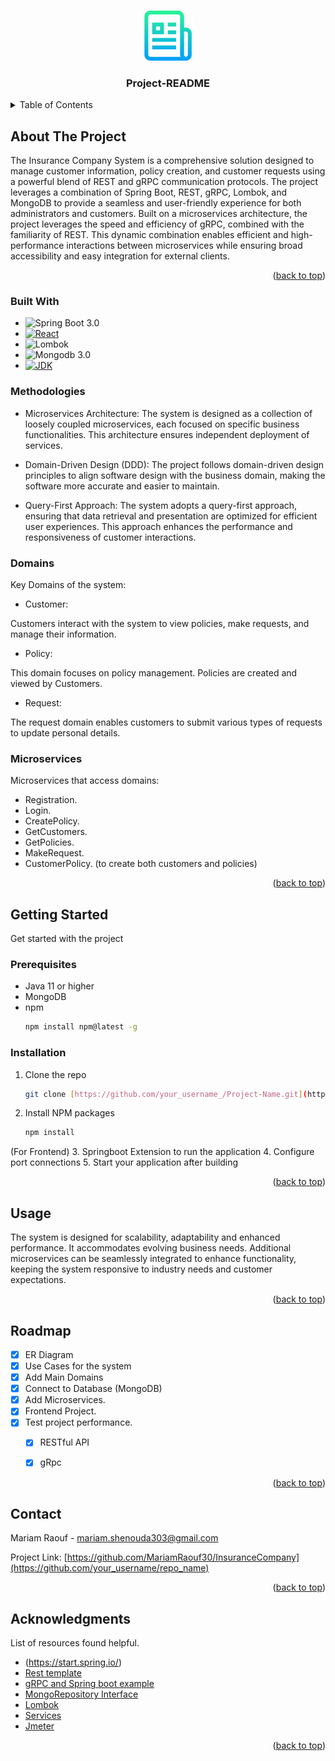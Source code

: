  <a name="readme-top"></a>

<!-- PROJECT LOGO -->
<br />
<div align="center">
    <img src="Documents/logo.png" alt="Logo" width="80" height="80">

  <h3 align="center">Project-README</h3>

</div>

<!-- TABLE OF CONTENTS -->
<details>
  <summary>Table of Contents</summary>
  <ol>
    <li>
      <a href="#about-the-project">About The Project</a>
      <ul>
        <li><a href="#built-with">Built With</a></li>
          <li><a href="#built-with">Methodologies</a></li>
          <li><a href="#built-with">Domains</a></li>
          <li><a href="#built-with">Microservices</a></li>
      </ul>
    </li>
    <li>
      <a href="#getting-started">Getting Started</a>
      <ul>
        <li><a href="#prerequisites">Prerequisites</a></li>
        <li><a href="#installation">Installation</a></li>
      </ul>
    </li>
    <li><a href="#usage">Usage</a></li>
    <li><a href="#roadmap">Roadmap</a></li>
    <li><a href="#contact">Contact</a></li>
    <li><a href="#acknowledgments">Acknowledgments</a></li>
  </ol>
</details>



<!-- ABOUT THE PROJECT -->
## About The Project
The Insurance Company System is a comprehensive solution designed to manage customer information, policy creation, and customer requests using a powerful blend of REST and gRPC communication protocols. The project leverages a combination of Spring Boot, REST, gRPC, Lombok, and MongoDB to provide a seamless and user-friendly experience for both administrators and customers.
Built on a microservices architecture, the project leverages the speed and efficiency of gRPC, combined with the familiarity of REST. This dynamic combination enables efficient and high-performance interactions between microservices while ensuring broad accessibility and easy integration for external clients.


<p align="right">(<a href="#readme-top">back to top</a>)</p>

### Built With

* ![Spring Boot 3.0](https://img.shields.io/badge/Spring%20Boot-3.0-brightgreen.svg)
* [![React][React.js]][React-url]
* ![Lombok](https://img.shields.io/badge/Lombok-3.0-brightgreen.svg)
* ![Mongodb 3.0](https://img.shields.io/badge/Mongodb%20-3.0-brightgreen.svg)
* <a href="https://www.oracle.com/technetwork/java/javase/downloads/index.html"><img alt="JDK" src="https://img.shields.io/badge/JDK-17-orange.svg"/></a>


### Methodologies
* Microservices Architecture:
The system is designed as a collection of loosely coupled microservices, each focused on specific business functionalities. This architecture ensures independent deployment of services.

* Domain-Driven Design (DDD):
The project follows domain-driven design principles to align software design with the business domain, making the software more accurate and easier to maintain.

* Query-First Approach:
The system adopts a query-first approach, ensuring that data retrieval and presentation are optimized for efficient user experiences. This approach enhances the performance and responsiveness of customer interactions.

### Domains
Key Domains of the system:
* Customer:
  
Customers interact with the system to view policies, make requests, and manage their information.

* Policy:

This domain focuses on policy management. Policies are created and viewed by Customers.
  
* Request:

The request domain enables customers to submit various types of requests to update personal details.

### Microservices
Microservices that access domains:

* Registration.
* Login.
* CreatePolicy.
* GetCustomers.
* GetPolicies.
* MakeRequest.
* CustomerPolicy. (to create both customers and policies)

<p align="right">(<a href="#readme-top">back to top</a>)</p>



<!-- GETTING STARTED -->
## Getting Started

Get started with the project

### Prerequisites

* Java 11 or higher
* MongoDB 
* npm
  ```sh
  npm install npm@latest -g
  ```

### Installation

1. Clone the repo
   ```sh
   git clone [https://github.com/your_username_/Project-Name.git](https://github.com/MariamRaouf30/InsuranceCompany)
   ```
2. Install NPM packages
   ```sh
   npm install
   ```
(For Frontend)
3. Springboot Extension to run the application
4. Configure port connections
5. Start your application after building

<p align="right">(<a href="#readme-top">back to top</a>)</p>



<!-- USAGE EXAMPLES -->
## Usage
The system is designed for scalability, adaptability and enhanced performance. It accommodates evolving business needs. Additional microservices can be seamlessly integrated to enhance functionality, keeping the system responsive to industry needs and customer expectations.

<p align="right">(<a href="#readme-top">back to top</a>)</p>



<!-- ROADMAP -->
## Roadmap

- [x] ER Diagram
- [x] Use Cases for the system
- [x] Add Main Domains
- [x] Connect to Database (MongoDB) 
- [x] Add Microservices.
- [x] Frontend Project.
- [x] Test project performance. 
    - [x] RESTful API 
    - [x] gRpc


<p align="right">(<a href="#readme-top">back to top</a>)</p>



<!-- CONTACT -->
## Contact

Mariam Raouf - mariam.shenouda303@gmail.com

Project Link: [https://github.com/MariamRaouf30/InsuranceCompany](https://github.com/your_username/repo_name)

<p align="right">(<a href="#readme-top">back to top</a>)</p>



<!-- ACKNOWLEDGMENTS -->
## Acknowledgments
List of resources found helpful.

* (https://start.spring.io/)
* [Rest template](https://spring.io/projects/spring-data-rest)
* [gRPC and Spring boot example](https://www.north-47.com/grpc-communication-basic-configuration-for-spring-boot-microservices/)
* [MongoRepository Interface](https://docs.spring.io/spring-data/mongodb/docs/current/api/org/springframework/data/mongodb/repository/MongoRepository.html)
* [Lombok](https://www.baeldung.com/intro-to-project-lombok)
* [Services](https://www.tutorialspoint.com/spring_boot/spring_boot_service_components.htm)
* [Jmeter](https://jmeter.apache.org/)
  

<p align="right">(<a href="#readme-top">back to top</a>)</p>



<!-- MARKDOWN LINKS & IMAGES -->
<!-- https://www.markdownguide.org/basic-syntax/#reference-style-links -->
[contributors-shield]: https://img.shields.io/github/contributors/othneildrew/Best-README-Template.svg?style=for-the-badge
[contributors-url]: https://github.com/othneildrew/Best-README-Template/graphs/contributors
[forks-shield]: https://img.shields.io/github/forks/othneildrew/Best-README-Template.svg?style=for-the-badge
[forks-url]: https://github.com/othneildrew/Best-README-Template/network/members
[stars-shield]: https://img.shields.io/github/stars/othneildrew/Best-README-Template.svg?style=for-the-badge
[stars-url]: https://github.com/othneildrew/Best-README-Template/stargazers
[issues-shield]: https://img.shields.io/github/issues/othneildrew/Best-README-Template.svg?style=for-the-badge
[issues-url]: https://github.com/othneildrew/Best-README-Template/issues
[license-shield]: https://img.shields.io/github/license/othneildrew/Best-README-Template.svg?style=for-the-badge
[license-url]: https://github.com/othneildrew/Best-README-Template/blob/master/LICENSE.txt
[linkedin-shield]: https://img.shields.io/badge/-LinkedIn-black.svg?style=for-the-badge&logo=linkedin&colorB=555
[linkedin-url]: https://linkedin.com/in/othneildrew
[product-screenshot]: images/screenshot.png
[Next.js]: https://img.shields.io/badge/next.js-000000?style=for-the-badge&logo=nextdotjs&logoColor=white
[Next-url]: https://nextjs.org/
[React.js]: https://img.shields.io/badge/React-20232A?style=for-the-badge&logo=react&logoColor=61DAFB
[React-url]: https://reactjs.org/
[Vue.js]: https://img.shields.io/badge/Vue.js-35495E?style=for-the-badge&logo=vuedotjs&logoColor=4FC08D
[Vue-url]: https://vuejs.org/
[Angular.io]: https://img.shields.io/badge/Angular-DD0031?style=for-the-badge&logo=angular&logoColor=white
[Angular-url]: https://angular.io/
[Svelte.dev]: https://img.shields.io/badge/Svelte-4A4A55?style=for-the-badge&logo=svelte&logoColor=FF3E00
[Svelte-url]: https://svelte.dev/
[Laravel.com]: https://img.shields.io/badge/Laravel-FF2D20?style=for-the-badge&logo=laravel&logoColor=white
[Laravel-url]: https://laravel.com
[Bootstrap.com]: https://img.shields.io/badge/Bootstrap-563D7C?style=for-the-badge&logo=bootstrap&logoColor=white
[Bootstrap-url]: https://getbootstrap.com
[JQuery.com]: https://img.shields.io/badge/jQuery-0769AD?style=for-the-badge&logo=jquery&logoColor=white
[JQuery-url]: https://jquery.com 
[Spring.io]:
[Spring-url]:https://spring.io
